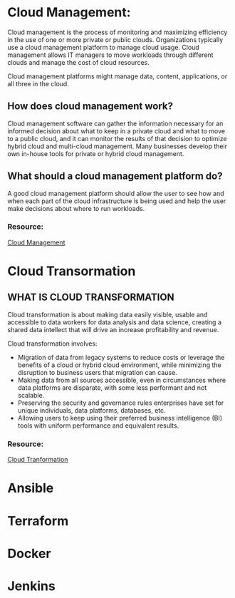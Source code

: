 # Cloud Management:

Cloud management is the process of monitoring and maximizing efficiency in the use of one or more private or public clouds. Organizations typically use a cloud management platform to manage cloud usage. Cloud management allows IT managers to move workloads through different clouds and manage the cost of cloud resources. 

Cloud management platforms might manage data, content, applications, or all three in the cloud.

## How does cloud management work?   

Cloud management software can gather the information necessary for an informed decision about what to keep in a private cloud and what to move to a public cloud, and it can monitor the results of that decision to optimize hybrid cloud and multi-cloud management. Many businesses develop their own in-house tools for private or hybrid cloud management. 

## What should a cloud management platform do?  

A good cloud management platform should allow the user to see how and when each part of the cloud infrastructure is being used and help the user make decisions about where to run workloads. 


### Resource:
[Cloud Management](https://www.vmware.com/topics/glossary/content/cloud-management)

# Cloud Transormation

## WHAT IS CLOUD TRANSFORMATION

Cloud transformation is about making data easily visible, usable and accessible to data workers for data analysis and data science, creating a shared data intellect that will drive an increase profitability and revenue.

Cloud transformation involves:

* Migration of data from legacy systems to reduce costs or leverage the benefits of a cloud or hybrid cloud environment, while minimizing the disruption to business users that migration can cause.
* Making data from all sources accessible, even in circumstances where data platforms are disparate, with some less performant and not scalable.
* Preserving the security and governance rules enterprises have set for unique individuals, data platforms, databases, etc.
* Allowing users to keep using their preferred business intelligence (BI) tools with uniform performance and equivalent results.

### Resource:


[Cloud Tranformation](https://www.atscale.com/blog/cloud-transformation-the-next-data-frontier-for-business-intelligence/)


# Ansible

# Terraform



# Docker

# Jenkins

